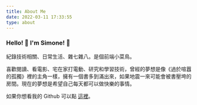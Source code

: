 ```yaml
---
title: About Me
date: 2022-03-11 17:33:55
type: about
---
```


### Hello! 👋 I'm Simone! 👻

紀錄技術相關、日常生活、雜七雜八。是個前端小菜鳥。

喜歡閱讀、看電影、宅在家打電動、研究和學習技術，曾經的夢想是像《過於喧囂的孤獨》裡的主角一樣，擁有一個書多到滿出來，如果地震一來可能會被書壓垮的房間。現在的夢想是希望自己每天都可以做快樂的事情。

如果你想看我的 Github 可以點 [這裡](https://github.com/SimoneCheng)。